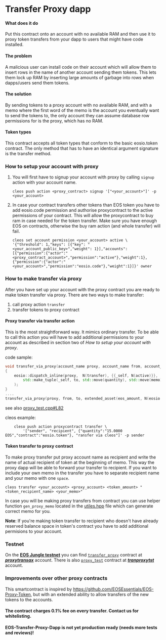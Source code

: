 # Transfer Proxy dapp

#### What does it do
Put this contract onto an account with no available RAM and then use it to proxy token transfers from your dapp to users that might have code installed.

#### The problem
A malicious user can install code on their account which will allow them to insert rows in the name of another account sending them tokens. This lets them lock up RAM by inserting large amounts of garbage into rows when dapps/users send them tokens.

#### The solution
By sending tokens to a proxy account with no available RAM, and with a memo where the first word of the memo is the account you eventually want to send the tokens to, the only account they can assume database row permissions for is the proxy, which has no RAM.

#### Token types
This contract accepts all token types that conform to the basic eosio.token contract. The only method that has to have an identical argument signature is the transfer method.

### How to setup your account with proxy
1. You will first have to signup your account with proxy by calling `signup` action with your account name.

    `cleos push action <proxy_contract> signup '["<your_account>"]' -p <your_account>`
  
2. In case your contract transfers other tokens than EOS token you have to add eosio.code permission and authorise proxycontract to the active permissions of your contract. This will allow the proxycontract to buy ram in case needed for the token transfer. Make sure you have enough EOS on contracts, otherwise the buy ram action (and whole transfer) will fail.

    ```
    cleos set account permission <your_account> active \
    '{"threshold": 1,"keys": [{"key": "<your_account_public_key>","weight": 1}],"accounts": [{"permission":{"actor":"<proxy_contract_account>","permission":"active"},"weight":1},{"permission":{"actor":"<your_account>","permission":"eosio.code"},"weight":1}]}' owner
    ```
### How to make transfer via proxy
After you have set up your account with the proxy contract you are ready to make token transfer via proxy.
There are two ways to make transfer:

1. call proxy action `transfer`
2. transfer tokens to proxy contract

#### Proxy transfer via transfer action
This is the most straightforward way. It mimics ordinary transfer. To be able to call this action you will have to add additional permissions to your account as described in section two of *How to setup your account with proxy*.

code sample:
```C++
void transfer_via_proxy(account_name proxy, account_name from, account_name to, eosio::extended_asset quantity, std::string memo)
{
    eosio::dispatch_inline(proxy,  N(transfer), {{_self, N(active)}}, 
        std::make_tuple(_self, to, std::move(quantity), std::move(memo))
    );
}
....
transfer_via_proxy(proxy, from, to, extended_asset(eos_amount, N(eosio.code)), "memo");
```
see also [proxy_test.cpp#L82](src/test/proxy_test.cpp#L82)


cleos example:

```
    cleso push action proxycontract transfer \
        '["sender", "recipient", {"quantity":"15.0000 EOS","contract":"eosio.token"}, "ransfer via cleos"]' -p sender
```

#### Token transfer to proxy contract
To make proxy transfer put proxy account name as recipient and write the name of actual recipient of token at the beginning of memo. This way the proxy dapp will be able to forward your transfer to recipient. If you want to include your own memo in the transfer you have to separate recipient name and your memo with one `space`.

  `cleos transfer <your_account> <proxy_account> <token_amount> "<token_recipient_name> <your_memo>"`
  
In case you will be making proxy transfers from contract you can use helper function `gen_proxy_memo` located in the [utiles.hpp](src/utils.hpp#L25) file which can generate correct memo for you.

**Note**: If you're making token transfer to recipient who doesn't have already reserved balance space in token's contract you have to add additional permisions to your account.

### Testnet
On the [**EOS Jungle testnet**](http://jungle.cryptolions.io/) you can find [`transfer_proxy`](src/transfer_proxy.cpp) contract at [***proxytransax***](https://bloks.io/account/proxytransax) account. There is also [`proxy_test`](src/test/proxy_test.cpp) contract at [***tranproxytst***](https://bloks.io/account/tranproxytst) account.

### Improvements over other proxy contracts

This smartcontract is inspired by https://github.com/EOSEssentials/EOS-Proxy-Token, but with an extended ability to allow transfers of the new tokens to the accounts.

#### The contract charges 0.1% fee on every transfer. Contact us for whitelisting. 

#### EOS-Transfer-Proxy-Dapp is not yet production ready (needs more tests and reviews)!


